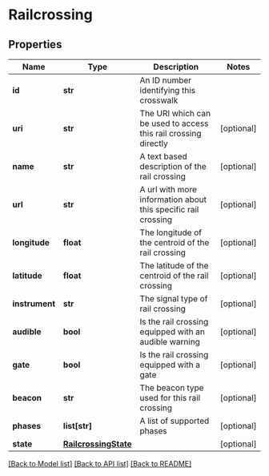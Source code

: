 # Railcrossing

## Properties
Name | Type | Description | Notes
------------ | ------------- | ------------- | -------------
**id** | **str** | An ID number identifying this crosswalk | 
**uri** | **str** | The URI which can be used to access this rail crossing directly | [optional] 
**name** | **str** | A text based description of the rail crossing | [optional] 
**url** | **str** | A url with more information about this specific rail crossing | [optional] 
**longitude** | **float** | The longitude of the centroid of the rail crossing | [optional] 
**latitude** | **float** | The latitude of the centroid of the rail crossing | [optional] 
**instrument** | **str** | The signal type of rail crossing | [optional] 
**audible** | **bool** | Is the rail crossing equipped with an audible warning | [optional] 
**gate** | **bool** | Is the rail crossing equipped with a gate | [optional] 
**beacon** | **str** | The beacon type used for this rail crossing | [optional] 
**phases** | **list[str]** | A list of supported phases | [optional] 
**state** | [**RailcrossingState**](RailcrossingState.md) |  | [optional] 

[[Back to Model list]](../README.md#documentation-for-models) [[Back to API list]](../README.md#documentation-for-api-endpoints) [[Back to README]](../README.md)

